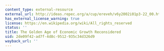 ```yaml
---
content_type: external-resource
external_url: http://ideas.repec.org/a/cup/ereveh/v6y2002i01p3-22_00.html
has_external_license_warning: true
license: https://en.wikipedia.org/wiki/All_rights_reserved
status: ''
title: The Golden Age of Economic Growth Reconsidered
uid: 2de09f42-ad7f-4d8c-9512-935c34d326d9
wayback_url: ''
---
```

